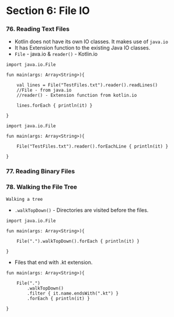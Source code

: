 # Section 6: File IO

### 76. Reading Text Files

* Kotlin does not have its own IO classes. It makes use of `java.io`
* It has Extension function to the existing Java IO classes.
* `File` - java.io & `reader()` - Kotlin.io
```
import java.io.File

fun main(args: Array<String>){

    val lines = File("TestFiles.txt").reader().readLines()
    //File - from java.io
    //reader() - Extension function from kotlin.io

    lines.forEach { println(it) }

}
```
```
import java.io.File

fun main(args: Array<String>){

    File("TestFiles.txt").reader().forEachLine { println(it) }

}
```

### 77. Reading Binary Files

### 78. Walking the File Tree

`Walking a tree`
* `.walkTopDown()` - Directories are visited before the files.
```
import java.io.File

fun main(args: Array<String>){

    File(".").walkTopDown().forEach { println(it) }

}
```
* Files that end with .kt extension.
```
fun main(args: Array<String>){

    File(".")
        .walkTopDown()
        .filter { it.name.endsWith(".kt") }
        .forEach { println(it) }

}
```